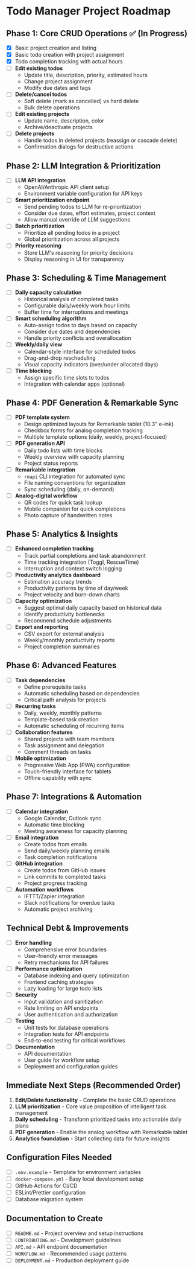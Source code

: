 # Todo Manager Project Roadmap

## Phase 1: Core CRUD Operations ✅ (In Progress)
- [x] Basic project creation and listing
- [x] Basic todo creation with project assignment
- [x] Todo completion tracking with actual hours
- [ ] **Edit existing todos**
  - Update title, description, priority, estimated hours
  - Change project assignment
  - Modify due dates and tags
- [ ] **Delete/cancel todos**
  - Soft delete (mark as cancelled) vs hard delete
  - Bulk delete operations
- [ ] **Edit existing projects**
  - Update name, description, color
  - Archive/deactivate projects
- [ ] **Delete projects**
  - Handle todos in deleted projects (reassign or cascade delete)
  - Confirmation dialogs for destructive actions

## Phase 2: LLM Integration & Prioritization
- [ ] **LLM API integration**
  - OpenAI/Anthropic API client setup
  - Environment variable configuration for API keys
- [ ] **Smart prioritization endpoint**
  - Send pending todos to LLM for re-prioritization
  - Consider due dates, effort estimates, project context
  - Allow manual override of LLM suggestions
- [ ] **Batch prioritization**
  - Prioritize all pending todos in a project
  - Global prioritization across all projects
- [ ] **Priority reasoning**
  - Store LLM's reasoning for priority decisions
  - Display reasoning in UI for transparency

## Phase 3: Scheduling & Time Management
- [ ] **Daily capacity calculation**
  - Historical analysis of completed tasks
  - Configurable daily/weekly work hour limits
  - Buffer time for interruptions and meetings
- [ ] **Smart scheduling algorithm**
  - Auto-assign todos to days based on capacity
  - Consider due dates and dependencies
  - Handle priority conflicts and overallocation
- [ ] **Weekly/daily view**
  - Calendar-style interface for scheduled todos
  - Drag-and-drop rescheduling
  - Visual capacity indicators (over/under allocated days)
- [ ] **Time blocking**
  - Assign specific time slots to todos
  - Integration with calendar apps (optional)

## Phase 4: PDF Generation & Remarkable Sync
- [ ] **PDF template system**
  - Design optimized layouts for Remarkable tablet (10.3" e-ink)
  - Checkbox forms for analog completion tracking
  - Multiple template options (daily, weekly, project-focused)
- [ ] **PDF generation API**
  - Daily todo lists with time blocks
  - Weekly overview with capacity planning
  - Project status reports
- [ ] **Remarkable integration**
  - `rmapi` CLI integration for automated sync
  - File naming conventions for organization
  - Sync scheduling (daily, on-demand)
- [ ] **Analog-digital workflow**
  - QR codes for quick task lookup
  - Mobile companion for quick completions
  - Photo capture of handwritten notes

## Phase 5: Analytics & Insights
- [ ] **Enhanced completion tracking**
  - Track partial completions and task abandonment
  - Time tracking integration (Toggl, RescueTime)
  - Interruption and context switch logging
- [ ] **Productivity analytics dashboard**
  - Estimation accuracy trends
  - Productivity patterns by time of day/week
  - Project velocity and burn-down charts
- [ ] **Capacity optimization**
  - Suggest optimal daily capacity based on historical data
  - Identify productivity bottlenecks
  - Recommend schedule adjustments
- [ ] **Export and reporting**
  - CSV export for external analysis
  - Weekly/monthly productivity reports
  - Project completion summaries

## Phase 6: Advanced Features
- [ ] **Task dependencies**
  - Define prerequisite tasks
  - Automatic scheduling based on dependencies
  - Critical path analysis for projects
- [ ] **Recurring tasks**
  - Daily, weekly, monthly patterns
  - Template-based task creation
  - Automatic scheduling of recurring items
- [ ] **Collaboration features**
  - Shared projects with team members
  - Task assignment and delegation
  - Comment threads on tasks
- [ ] **Mobile optimization**
  - Progressive Web App (PWA) configuration
  - Touch-friendly interface for tablets
  - Offline capability with sync

## Phase 7: Integrations & Automation
- [ ] **Calendar integration**
  - Google Calendar, Outlook sync
  - Automatic time blocking
  - Meeting awareness for capacity planning
- [ ] **Email integration**
  - Create todos from emails
  - Send daily/weekly planning emails
  - Task completion notifications
- [ ] **GitHub integration**
  - Create todos from GitHub issues
  - Link commits to completed tasks
  - Project progress tracking
- [ ] **Automation workflows**
  - IFTTT/Zapier integration
  - Slack notifications for overdue tasks
  - Automatic project archiving

## Technical Debt & Improvements
- [ ] **Error handling**
  - Comprehensive error boundaries
  - User-friendly error messages
  - Retry mechanisms for API failures
- [ ] **Performance optimization**
  - Database indexing and query optimization
  - Frontend caching strategies
  - Lazy loading for large todo lists
- [ ] **Security**
  - Input validation and sanitization
  - Rate limiting on API endpoints
  - User authentication and authorization
- [ ] **Testing**
  - Unit tests for database operations
  - Integration tests for API endpoints
  - End-to-end testing for critical workflows
- [ ] **Documentation**
  - API documentation
  - User guide for workflow setup
  - Deployment and configuration guides

## Immediate Next Steps (Recommended Order)
1. **Edit/Delete functionality** - Complete the basic CRUD operations
2. **LLM prioritization** - Core value proposition of intelligent task management
3. **Daily scheduling** - Transform prioritized tasks into actionable daily plans
4. **PDF generation** - Enable the analog workflow with Remarkable tablet
5. **Analytics foundation** - Start collecting data for future insights

## Configuration Files Needed
- [ ] `.env.example` - Template for environment variables
- [ ] `docker-compose.yml` - Easy local development setup
- [ ] GitHub Actions for CI/CD
- [ ] ESLint/Prettier configuration
- [ ] Database migration system

## Documentation to Create
- [ ] `README.md` - Project overview and setup instructions
- [ ] `CONTRIBUTING.md` - Development guidelines
- [ ] `API.md` - API endpoint documentation
- [ ] `WORKFLOW.md` - Recommended usage patterns
- [ ] `DEPLOYMENT.md` - Production deployment guide
